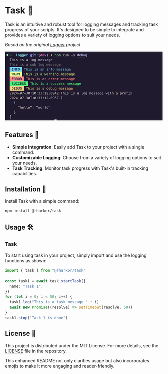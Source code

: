 # Task 📝

Task is an intuitive and robust tool for logging messages and tracking task progress of your scripts. It's designed to be simple to integrate and provides a variety of logging options to suit your needs.

_Based on the original [Logger](https://github.com/rharkor/logger) project._

![Task demo](./docs/demo.png)

## Features 🌟

- **Simple Integration**: Easily add Task to your project with a single command.
- **Customizable Logging**: Choose from a variety of logging options to suit your needs.
- **Task Tracking**: Monitor task progress with Task's built-in tracking capabilities.

## Installation 🔧

Install Task with a simple command:

```bash
npm install @rharkor/task
```

## Usage 🛠️

### Task

To start using task in your project, simply import and use the logging functions as shown:

```typescript
import { task } from "@rharkor/task"

const task1 = await task.startTask({
  name: "Task 1",
})
for (let i = 0; i < 50; i++) {
  task1.log("This is a task message " + i)
  await new Promise((resolve) => setTimeout(resolve, 50))
}
task1.stop("Task 1 is done")
```

## License 📄

This project is distributed under the MIT License. For more details, see the [LICENSE](LICENSE) file in the repository.

This enhanced README not only clarifies usage but also incorporates emojis to make it more engaging and reader-friendly.
